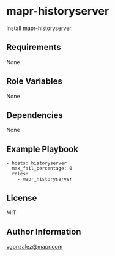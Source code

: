 mapr-historyserver
=========

Install mapr-historyserver.

Requirements
------------

None

Role Variables
--------------

None

Dependencies
------------

None

Example Playbook
----------------

```
- hosts: historyserver
  max_fail_percentage: 0
  roles:
    - mapr_historyserver
```

License
-------

MIT

Author Information
------------------

vgonzalez@mapr.com